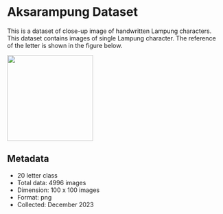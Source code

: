 # Aksarampung Dataset

This is a dataset of close-up image of handwritten Lampung characters. This dataset contains images of single Lampung character. The reference of the letter is shown in the figure below.

<img src="https://lampost.co/wp-content/uploads/2024/02/aksara-lampung.png" height="200"/>

## Metadata
- 20 letter class 
- Total data: 4996 images 
- Dimension: 100 x 100 images
- Format: png
- Collected: December 2023
